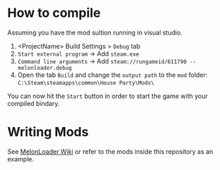 # How to compile

Assuming you have the mod sultion running in visual studio.

1. \<ProjectName\> Build Settings > `Debug` tab
2. `Start external program` -> Add `steam.exe`
3. `Command line arguments` -> Add `steam://rungameid/611790 --melonloader.debug`
4. Open the tab `Build` and change the `output path` to the `mod` folder: `C:\Steam\steamapps\common\House Party\Mods\`

You can now hit the `Start` button in order to start the game with your compiled bindary.

# Writing Mods

See [MelonLoader Wiki](https://melonwiki.xyz/#/modders/quickstart) or refer to the mods inside this repository as an example.